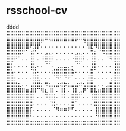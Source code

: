 # rsschool-cv
dddd<br>
⣿⣿⣿⣿⣿⣿⣿⣿⣿⣿⣿⣿⣿⣿⣿⣿⣿⣿⣿⣿⣿⣿⣿⣿⣿⣿⣿⣿⣿⣿<br>
⣿⣿⣿⣿⣿⣿⣿⣿⣿⡿⠛⠻⠿⠿⠿⠿⠿⠿⠟⠛⢻⣿⣿⣿⣿⣿⣿⣿⣿⣿<br>
⣿⣿⣿⣿⣿⣿⠟⣻⡟⠄⠄⠄⠄⠄⠄⠄⠄⠄⠄⠄⠄⢻⣟⠻⣿⣿⣿⣿⣿⣿<br>
⣿⣿⣿⣿⠟⠁⢰⡟⠄⠄⣠⣄⠄⠄⠄⠄⠄⠄⣠⣄⠄⠄⢻⡆⠈⠻⣿⣿⣿⣿<br>
⣿⣿⠟⠁⠄⠄⢸⡇⠄⠸⣿⣿⠇⠄⠄⠄⠄⠐⣿⣿⠇⠄⢸⡇⠄⠄⠈⠻⣿⣿<br>
⣿⡇⠄⠄⠄⠄⢸⣇⠄⠄⠈⠁⠄⢀⣀⣀⡀⠄⠈⠁⠄⠄⢸⡇⠄⠄⠄⠄⢸⣿<br>
⣿⣧⠄⠄⠄⠄⠈⣿⠄⠄⠄⠄⣾⣿⣿⣿⣿⣷⠄⠄⠄⠄⣿⠁⠄⠄⠄⠄⣼⣿<br>
⣿⣿⡆⠄⠄⠄⠄⣿⣇⠄⠄⠄⠈⠻⠋⠙⠟⠁⠄⠄⠄⣸⣿⠄⠄⠄⠄⢠⣿⣿<br>
⣿⣿⣿⣆⠄⠄⢠⣿⣿⡆⠻⣦⣤⣴⢾⡷⣦⣤⣴⠾⢢⣿⣿⡄⠄⠄⣠⣿⣿⣿<br>
⣿⣿⣿⣿⣿⣶⣼⣿⠉⢻⣆⢸⡇⠄⢸⡇⠄⢸⡇⣠⡟⠁⣿⣧⣶⣿⣿⣿⣿⣿<br>
⣿⣿⣿⣿⣿⣿⣿⡇⠄⠄⠹⣿⣿⠄⠸⠇⠄⣿⣿⠏⠄⠄⢸⣿⣿⣿⣿⣿⣿⣿<br>
⣿⣿⣿⣿⣿⣿⣿⠄⠄⠄⠄⠈⣿⠄⠄⠄⠄⣿⠁⠄⠄⠄⠄⣿⣿⣿⣿⣿⣿⣿<br>
⣿⣿⣿⣿⣿⣿⡏⠄⠄⠄⠄⠄⠈⠻⠶⠶⠟⠋⠄⠄⠄⠄⠄⢸⣿⣿⣿⣿⣿⣿<br>
⣿⣿⣿⣿⣿⣿⠇⠄⠄⠄⠄⠄⠄⠄⠄⠄⠄⠄⠄⠄⠄⠄⠄⠘⣿⣿⣿⣿⣿⣿<br>
⣿⣿⣿⣿⣿⣿⣶⣶⣶⣶⣶⣶⣶⣶⣶⣶⣶⣶⣶⣶⣶⣶⣶⣶⣿⣿⣿⣿⣿⣿<br>